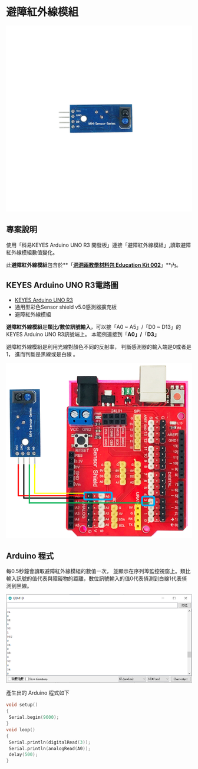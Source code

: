 # 避障紅外線模組

![](../../.gitbook/assets/0%20%281%29%20%282%29%20%286%29.png)

## 專案說明

使用「科易KEYES Arduino UNO R3 開發板」連接「避障紅外線模組」,讀取避障紅外線模組數值變化。

此**避障紅外線模組**包含於**「**[洞洞兩教學材料包 Education Kit 002](https://www.robotkingdom.com.tw/product/rk-education-kit-002/)**」**內。

## KEYES Arduino UNO R3電路圖

* [KEYES Arduino UNO R3](https://www.robotkingdom.com.tw/product/keyes-uno-r3/)
* 通用型彩色Sensor shield v5.0感測器擴充板
* 避障紅外線模組

**避障紅外線模組**是**類比/數位訊號輸入**，可以接「A0 ~ A5」/「D0 ~ D13」的KEYES Arduino UNO R3訊號端上。 本範例連接到「**A0」/**「**D3」**

避障紅外線模組是利用光線對顏色不同的反射率， 判斷感測器的輸入端是0或者是1， 進而判斷是黑線或是白線 。

![](../../.gitbook/assets/1%20%283%29%20%281%29.png)

## Arduino 程式

每0.5秒鐘會讀取避障紅外線模組的數值一次， 並顯示在序列埠監控視窗上。類比輸入訊號的值代表與障礙物的距離，數位訊號輸入的值0代表偵測到白線1代表偵測到黑線。

![](../../.gitbook/assets/2%20%284%29%20%281%29%20%285%29.png)

產生出的 Arduino 程式如下

```c
void setup()
{
 Serial.begin(9600);
}
void loop()
{
 Serial.println(digitalRead(3));
 Serial.println(analogRead(A0));
 delay(500);
}
```

